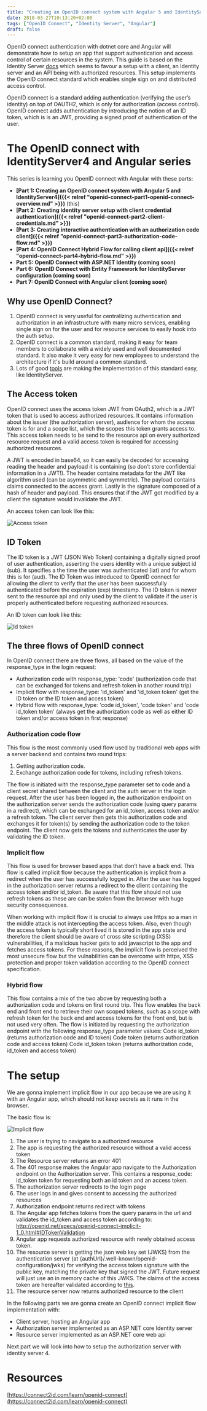 ```yaml
---
title: "Creating an OpenID connect system with Angular 5 and IdentityServer4 (OIDC part 1)"
date: 2018-03-27T10:13:20+02:00
tags: ["OpenID Connect", "Identity Server", "Angular"]
draft: false
---
```


OpenID connect authentication with dotnet core and Angular will demonstrate how to setup an app that support authentication and access control of certain resources in the system. This guide is based on the Identity Server [docs](http://docs.identityserver.io/en/release/quickstarts/6_aspnet_identity.html) which seems to favour a setup with a client, an Identity server and an API being with authorized resources. This setup implements the OpenID connect standard which enables single sign on and distributed access control.

OpenID connect is a standard adding authentication (verifying the user’s identity) on top of OAUTH2, which is only for authorization (access control). OpenID connect adds authentication by introducing the notion of an ID token, which is is an JWT, providing a signed proof of authentication of the user.

# The OpenID connect with IdentityServer4 and Angular series

This series is learning you OpenID connect with Angular with these parts:

- **[Part 1: Creating an OpenID connect system with Angular 5 and IdentityServer4]({{< relref "openid-connect-part1-openid-connect-overview.md" >}})** (this)
- **[Part 2: Creating identity server setup with client credential authentication]({{< relref "openid-connect-part2-client-credentials.md" >}})**
- **[Part 3: Creating interactive authentication with an authorization code client]({{< relref "openid-connect-part3-authorization-code-flow.md" >}})**
- **[Part 4: OpenID Connect Hybrid Flow for calling client api]({{< relref "openid-connect-part4-hybrid-flow.md" >}})**
- **Part 5: OpenID Connect with ASP.NET Identity (coming soon)**
- **Part 6: OpenID Connect with Entity Framework for IdentityServer configuration (coming soon)**
- **Part 7: OpenID Connect with Angular client (coming soon)**

## Why use OpenID Connect?

1. OpenID connect is very useful for centralizing authentication and authorization in an infrastructure with many micro services, enabling single sign on for the user and for resource services to easily hook into the auth setup.
2. OpenID connect is a common standard, making it easy for team members to collaborate with a widely used and well documented standard. It also make it very easy for new employees to understand the architecture if it's build around a common standard.
3. Lots of good [tools](http://openid.net/developers/certified/) are making the implementation of this standard easy, like IdentityServer.

## The Access token

OpenID connect uses the access token JWT from OAuth2, which is a JWT token that is used to access authorized resources. It contains information about the issuer (the authorization server), audience for whom the access token is for and a scope list, which the scopes this token grants access to. This access token needs to be send to the resource api on every authorized resource request and a valid access token is required for accessing authorized resources.

A JWT is encoded in base64, so it can easily be decoded for accessing reading the header and payload it is containing (so don’t store confidential information in a JWT!).
The header contains metadata for the JWT like algorithm used (can be asymmetric and symmetric). The payload contains claims connected to the access grant. Lastly is the signature composed of a hash of header and payload. This ensures that if the JWT got modified by a client the signature would invalidate the JWT.

An access token can look like this:

![Access token](/images/openid-connect-part1/access-token.PNG)

## ID Token

The ID token is a JWT (JSON Web Token) containing a digitally signed proof of user authentication, asserting the users identity with a unique subject id (sub). It specifies a the time the user was authenticated (iat) and for whom this is for (aud).
The ID Token was introduced to OpenID connect for allowing the client to verify that the user has been successfully authenticated before the expiration (exp) timestamp. The ID token is newer sent to the resource api and only used by the client to validate if the user is properly authenticated before requesting authorized resources.

An ID token can look like this:

![Id token](/images/openid-connect-part1/id_token.PNG)

## The three flows of OpenID connect

In OpenID connect there are three flows, all based on the value of the response_type in the login request:

* Authorization code with response_type: 'code' (authorization code that can be exchanged for tokens and refresh token in another round trip)
* Implicit flow with response_type: 'id_token' and 'id_token token' (get the ID token or the ID token and access token)
* Hybrid flow with response_type: 'code id_token', 'code token' and 'code id_token token' (always get the authorization code as well as either ID token and/or access token in first response)

### Authorization code flow

This flow is the most commonly used flow used by traditional web apps with a server backend and contains two round trips:

1. Getting authorization code.
2. Exchange authorization code for tokens, including refresh tokens.

The flow is initiated with the response_type parameter set to code and a client secret shared between the client and the auth server in the login request. After the user has been logged in, the authorization endpoint on the authorization server sends the authorization code (using query params in a redirect), which can be exchanged for an id_token, access token and/or a refresh token. The client server then gets this authorization code and exchanges it for token(s) by sending the authorization code to the token endpoint. The client now gets the tokens and authenticates the user by validating the ID token.

### Implicit flow
This flow is used for browser based apps that don’t have a back end. This flow is called implicit flow because the authentication is implicit from a redirect when the user has successfully logged in. After the user has logged in the authorization server returns a redirect to the client containing the access token and/or id_token. Be aware that this flow should not use refresh tokens as these are can be stolen from the browser with huge security consequences.

When working with implicit flow it is crucial to always use https so a man in the middle attack is not intercepting the access token. Also, even though the access token is typically short lived it is stored in the app state and therefore the client should be aware of cross site scripting (XSS) vulnerabilities, if a malicious hacker gets to add javascript to the app and fetches access tokens. For these reasons, the implicit flow is perceived the most unsecure flow but the vulnabilities can be overcome with https, XSS protection and proper token validation according to the OpenID connect specification.

### Hybrid flow
This flow contains a mix of the two above by requesting both a authorization code and tokens on first round trip. This flow enables the back end and front end to retrieve their own scoped tokens, such as a scope with refresh token for the back end and access tokens for the front end, but is not used very often. The flow is initiated by requesting the authorization endpoint with the following response_type parameter values:
Code id_token (returns authorization code and ID token)
Code token (returns authorization code and access token)
Code id_token token (returns authorization code, id_token and access token)

# The setup

We are gonna implement implicit flow in our app because we are using it with an Angular app, which should not keep secrets as it runs in the browser.

The basic flow is:

![Implicit flow](/images/openid-connect-part1/oic-implicit.png)

1. The user is trying to navigate to a authorized resource
2. The app is requesting the authorized resource without a valid access token
3. The Resource server returns an error 401
4. The 401 response makes the Angular app navigate to the Authorization endpoint on the Authorization server. This contains a response_code: id_token token for requesting both an id token and an access token.
5. The authorization server redirects to the login page
6. The user logs in and gives consent to accessing the authorized resources
7. Authorization endpoint returns redirect with tokens
8. The Angular app fetches tokens from the query params in the url and validates the id_token and access token according to: http://openid.net/specs/openid-connect-implicit-1_0.html#IDTokenValidation
9. Angular app requests authorized resource with newly obtained access token.
10. The resource server is getting the json web key set (JWKS) from the authentication server (at {authUrl}/.well-known/openid-configuration/jwks) for verifying the access token signature with the public key, matching the private key that signed the JWT. Future request will just use an in memory cache of this JWKS. The claims of the access token are hereafter validated according to [this](https://connect2id.com/blog/how-to-validate-an-openid-connect-id-token).
11. The resource server now returns authorized resource to the client

In the following parts we are gonna create an OpenID connect implicit flow implementation with:

- Client server, hosting an Angular app
- Authorization server implemented as an ASP.NET core Identity server
- Resource server implemented as an ASP.NET core web api

Next part we will look into how to setup the authorization server with identity server 4.


# Resources

[https://connect2id.com/learn/openid-connect](https://connect2id.com/learn/openid-connect)
